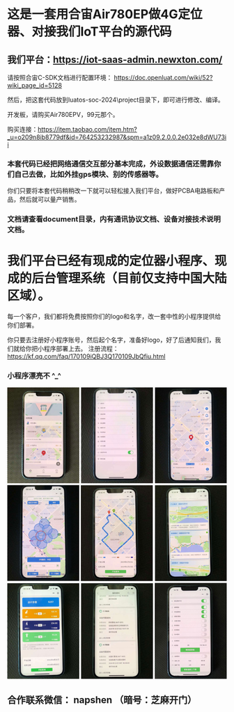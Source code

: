 # 这是一套用合宙Air780EP做4G定位器、对接我们IoT平台的源代码
## 我们平台：https://iot-saas-admin.newxton.com/

请按照合宙C-SDK文档进行配置环境：
https://doc.openluat.com/wiki/52?wiki_page_id=5128

然后，把这套代码放到luatos-soc-2024\project目录下，即可进行修改、编译。

开发板，请购买Air780EPV，99元那个。

购买连接：https://item.taobao.com/item.htm?_u=o209n8ib8779df&id=764253232987&spm=a1z09.2.0.0.2e032e8dWU73ii

### 本套代码已经把网络通信交互部分基本完成，外设数据通信还需靠你们自己去做，比如外挂gps模块、别的传感器等。

你们只要将本套代码稍稍改一下就可以轻松接入我们平台，做好PCBA电路板和产品，然后就可以量产销售。

### 文档请查看document目录，内有通讯协议文档、设备对接技术说明文档。



# 我们平台已经有现成的定位器小程序、现成的后台管理系统（目前仅支持中国大陆区域）。

每一个客户，我们都将免费按照你们的logo和名字，改一套中性的小程序提供给你们部署。

你只要去注册好小程序账号，然后起个名字，准备好logo，好了后通知我们，我们就给你把小程序部署上去。
注册流程：https://kf.qq.com/faq/170109iQBJ3Q170109JbQfiu.html

### 小程序漂亮不 ^_^
![avatar](/images/miniprogram.jpg)


## 合作联系微信： napshen  （暗号：芝麻开门）
